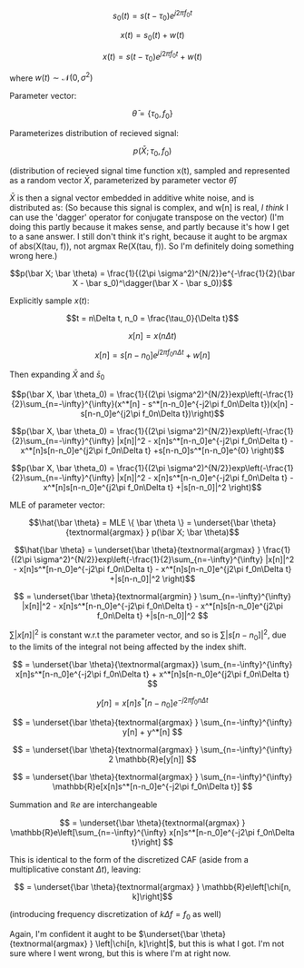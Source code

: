 
$$s_0(t) = s(t-\tau_0)e^{j2\pi f_0t}$$

$$x(t) = s_0(t) + w(t)$$

$$x(t) = s(t-\tau_0)e^{j2\pi f_0t} + w(t)$$

where $w(t) \sim \mathcal{N}(0, \sigma^2)$

Parameter vector:

$$ \bar\theta = \{\tau_0, f_0\}$$

Parameterizes distribution of recieved signal:

$$p(\bar X; \tau_0,f_0)$$

(distribution of recieved signal time function x(t), sampled and represented as a random vector $\bar X$, parameterized by parameter vector $\bar \theta$)


$\bar X$ is then a signal vector embedded in additive white noise, and is distributed as:
(So because this signal is complex, and w[n] is real, *I think* I can use the 'dagger' operator for conjugate transpose on the vector)
(I'm doing this partly because it makes sense, and partly because it's how I get to a sane answer. I still don't think it's right, because it aught to be argmax  of  abs(X(tau, f)), not argmax  Re(X(tau, f)). So I'm definitely doing something wrong here.)

$$p(\bar X; \bar \theta) = \frac{1}{(2\pi \sigma^2)^{N/2}}e^{-\frac{1}{2}(\bar X - \bar s_0)^\dagger(\bar X - \bar s_0)}$$

Explicitly sample $x(t)$:

$$t = n\Delta t, n_0 = \frac{\tau_0}{\Delta t}$$

$$x[n] = x(n\Delta t)$$

$$x[n] = s[n - n_0] e^{j2\pi f_0 n \Delta t} + w[n]$$

Then expanding $\bar X$ and $\bar s_0$

$$p(\bar X, \bar \theta_0) = \frac{1}{(2\pi \sigma^2)^{N/2}}exp\left(-\frac{1}{2}\sum_{n=-\infty}^{\infty}(x^*[n] - s^*[n-n_0]e^{-j2\pi f_0n\Delta t})(x[n] - s[n-n_0]e^{j2\pi f_0n\Delta t})\right)$$

$$p(\bar X, \bar \theta_0) = \frac{1}{(2\pi \sigma^2)^{N/2}}exp\left(-\frac{1}{2}\sum_{n=-\infty}^{\infty}
|x[n]|^2 - x[n]s^*[n-n_0]e^{-j2\pi f_0n\Delta t} - x^*[n]s[n-n_0]e^{j2\pi f_0n\Delta t}
+s[n-n_0]s^*[n-n_0]e^{0}
\right)$$

$$p(\bar X, \bar \theta_0) = \frac{1}{(2\pi \sigma^2)^{N/2}}exp\left(-\frac{1}{2}\sum_{n=-\infty}^{\infty}
|x[n]|^2 - x[n]s^*[n-n_0]e^{-j2\pi f_0n\Delta t} - x^*[n]s[n-n_0]e^{j2\pi f_0n\Delta t}
+|s[n-n_0]|^2
\right)$$

MLE of parameter vector:

$$\hat{\bar \theta} = MLE \{ \bar \theta \} = \underset{\bar \theta}{textnormal{argmax} } p(\bar X; \bar \theta)$$

$$\hat{\bar \theta} = \underset{\bar \theta}{textnormal{argmax} } \frac{1}{(2\pi \sigma^2)^{N/2}}exp\left(-\frac{1}{2}\sum_{n=-\infty}^{\infty}
|x[n]|^2 - x[n]s^*[n-n_0]e^{-j2\pi f_0n\Delta t} - x^*[n]s[n-n_0]e^{j2\pi f_0n\Delta t}
+|s[n-n_0]|^2
\right)$$

$$ = \underset{\bar \theta}{textnormal{argmin} } \sum_{n=-\infty}^{\infty}
|x[n]|^2 - x[n]s^*[n-n_0]e^{-j2\pi f_0n\Delta t} - x^*[n]s[n-n_0]e^{j2\pi f_0n\Delta t}
+|s[n-n_0]|^2
$$

$\sum|x[n]|^2$ is constant w.r.t the parameter vector, and so is $\sum|s[n-n_0]|^2$, due to the limits of the integral not being affected by the index shift. 

$$ = \underset{\bar \theta}{\textnormal{argmax}} \sum_{n=-\infty}^{\infty}
x[n]s^*[n-n_0]e^{-j2\pi f_0n\Delta t} + x^*[n]s[n-n_0]e^{j2\pi f_0n\Delta t}
$$

$$y[n] = x[n]s^*[n-n_0]e^{-j2\pi f_0n\Delta t}$$

$$ = \underset{\bar \theta}{textnormal{argmax} } \sum_{n=-\infty}^{\infty}
y[n] + y^*[n]
$$

$$ = \underset{\bar \theta}{textnormal{argmax} } \sum_{n=-\infty}^{\infty}
2 \mathbb{R}e[y[n]]
$$

$$ = \underset{\bar \theta}{textnormal{argmax} } \sum_{n=-\infty}^{\infty}
\mathbb{R}e[x[n]s^*[n-n_0]e^{-j2\pi f_0n\Delta t}]
$$

Summation and $\mathbb{R}e$ are interchangeable

$$ = \underset{\bar \theta}{textnormal{argmax} } \mathbb{R}e\left[\sum_{n=-\infty}^{\infty}
x[n]s^*[n-n_0]e^{-j2\pi f_0n\Delta t}\right]
$$

This is identical to the form of the discretized CAF (aside from a multiplicative constant $\Delta t$), leaving:


$$ = \underset{\bar \theta}{textnormal{argmax} } \mathbb{R}e\left[\chi[n, k]\right]$$

(introducing frequency discretization of $k\Delta f = f_0$ as well)

Again, I'm confident it aught to be $\underset{\bar \theta}{textnormal{argmax} } \left|\chi[n, k]\right|$, but this is what I got. I'm not sure where I went wrong, but this is where I'm at right now.